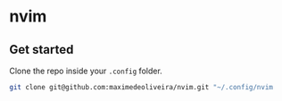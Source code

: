 # nvim

## Get started

Clone the repo inside your `.config` folder.

```sh
git clone git@github.com:maximedeoliveira/nvim.git "~/.config/nvim
```
